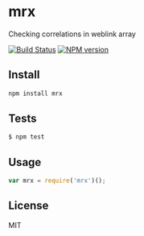 # mrx

Checking correlations in weblink array

[![Build Status][travis-image]][travis-url]
[![NPM version][npm-image]][npm-url]

## Install

```bash
npm install mrx
```

## Tests

```bash
$ npm test
```

## Usage

```js
var mrx = require('mrx')();
```

## License

MIT

[travis-url]: https://travis-ci.org/astur/mrx
[travis-image]: https://travis-ci.org/astur/mrx.svg?branch=master
[npm-url]: https://npmjs.org/package/mrx
[npm-image]: https://img.shields.io/npm/v/mrx.svg
